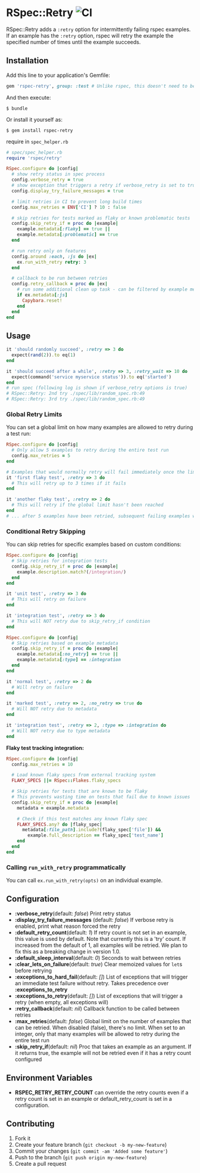 # RSpec::Retry ![CI](https://github.com/NoRedInk/rspec-retry/actions/workflows/ci.yml/badge.svg)

RSpec::Retry adds a `:retry` option for intermittently failing rspec examples.
If an example has the `:retry` option, rspec will retry the example the
specified number of times until the example succeeds.

## Installation

Add this line to your application's Gemfile:

```ruby
gem 'rspec-retry', group: :test # Unlike rspec, this doesn't need to be included in development group
```

And then execute:

    $ bundle

Or install it yourself as:

    $ gem install rspec-retry

require in `spec_helper.rb`

```ruby
# spec/spec_helper.rb
require 'rspec/retry'

RSpec.configure do |config|
  # show retry status in spec process
  config.verbose_retry = true
  # show exception that triggers a retry if verbose_retry is set to true
  config.display_try_failure_messages = true

  # limit retries in CI to prevent long build times
  config.max_retries = ENV['CI'] ? 10 : false

  # skip retries for tests marked as flaky or known problematic tests
  config.skip_retry_if = proc do |example|
    example.metadata[:flaky] == true ||
    example.metadata[:problematic] == true
  end

  # run retry only on features
  config.around :each, :js do |ex|
    ex.run_with_retry retry: 3
  end

  # callback to be run between retries
  config.retry_callback = proc do |ex|
    # run some additional clean up task - can be filtered by example metadata
    if ex.metadata[:js]
      Capybara.reset!
    end
  end
end
```

## Usage

```ruby
it 'should randomly succeed', :retry => 3 do
  expect(rand(2)).to eq(1)
end

it 'should succeed after a while', :retry => 3, :retry_wait => 10 do
  expect(command('service myservice status')).to eq('started')
end
# run spec (following log is shown if verbose_retry options is true)
# RSpec::Retry: 2nd try ./spec/lib/random_spec.rb:49
# RSpec::Retry: 3rd try ./spec/lib/random_spec.rb:49
```

### Global Retry Limits

You can set a global limit on how many examples are allowed to retry during a test run:

```ruby
RSpec.configure do |config|
  # Only allow 5 examples to retry during the entire test run
  config.max_retries = 5
end

# Examples that would normally retry will fail immediately once the limit is reached
it 'first flaky test', :retry => 3 do
  # This will retry up to 3 times if it fails
end

it 'another flaky test', :retry => 2 do
  # This will retry if the global limit hasn't been reached
end
# ... after 5 examples have been retried, subsequent failing examples won't retry
```

### Conditional Retry Skipping

You can skip retries for specific examples based on custom conditions:

```ruby
RSpec.configure do |config|
  # Skip retries for integration tests
  config.skip_retry_if = proc do |example|
    example.description.match?(/integration/)
  end
end

it 'unit test', :retry => 3 do
  # This will retry on failure
end

it 'integration test', :retry => 3 do
  # This will NOT retry due to skip_retry_if condition
end
```

```ruby
RSpec.configure do |config|
  # Skip retries based on example metadata
  config.skip_retry_if = proc do |example|
    example.metadata[:no_retry] == true ||
    example.metadata[:type] == :integration
  end
end

it 'normal test', :retry => 2 do
  # Will retry on failure
end

it 'marked test', :retry => 2, :no_retry => true do
  # Will NOT retry due to metadata
end

it 'integration test', :retry => 2, :type => :integration do
  # Will NOT retry due to type metadata
end
```

**Flaky test tracking integration:**

```ruby
RSpec.configure do |config|
  config.max_retries = 10

  # Load known flaky specs from external tracking system
  FLAKY_SPECS ||= RSpec::Flakes.flaky_specs

  # Skip retries for tests that are known to be flaky
  # This prevents wasting time on tests that fail due to known issues
  config.skip_retry_if = proc do |example|
    metadata = example.metadata

    # Check if this test matches any known flaky spec
    FLAKY_SPECS.any? do |flaky_spec|
      metadata[:file_path].include?(flaky_spec['file']) &&
        example.full_description == flaky_spec['test_name']
    end
  end
end
```

### Calling `run_with_retry` programmatically

You can call `ex.run_with_retry(opts)` on an individual example.

## Configuration

- **:verbose_retry**(default: _false_) Print retry status
- **:display_try_failure_messages** (default: _false_) If verbose retry is enabled, print what reason forced the retry
- **:default_retry_count**(default: _1_) If retry count is not set in an example, this value is used by default. Note that currently this is a 'try' count. If increased from the default of 1, all examples will be retried. We plan to fix this as a breaking change in version 1.0.
- **:default_sleep_interval**(default: _0_) Seconds to wait between retries
- **:clear_lets_on_failure**(default: _true_) Clear memoized values for `let`s before retrying
- **:exceptions_to_hard_fail**(default: _[]_) List of exceptions that will trigger an immediate test failure without retry. Takes precedence over **:exceptions_to_retry**
- **:exceptions_to_retry**(default: _[]_) List of exceptions that will trigger a retry (when empty, all exceptions will)
- **:retry_callback**(default: _nil_) Callback function to be called between retries
- **:max_retries**(default: _false_) Global limit on the number of examples that can be retried. When disabled (false), there's no limit. When set to an integer, only that many examples will be allowed to retry during the entire test run
- **:skip_retry_if**(default: _nil_) Proc that takes an example as an argument. If it returns true, the example will not be retried even if it has a retry count configured

## Environment Variables

- **RSPEC_RETRY_RETRY_COUNT** can override the retry counts even if a retry count is set in an example or default_retry_count is set in a configuration.

## Contributing

1. Fork it
2. Create your feature branch (`git checkout -b my-new-feature`)
3. Commit your changes (`git commit -am 'Added some feature'`)
4. Push to the branch (`git push origin my-new-feature`)
5. Create a pull request

